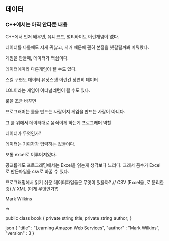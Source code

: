 ﻿## 데이터

### C++에서는 아직 안다룬 내용

C++에서 먼저 배우면, 유니코드, 멀티바이트 이런개념이 없다.

데이터를 다룰때도 저게 귀찮고, 저거 때문에 괜히 본질을 헷갈릴까봐
미뤄왔다.


게임을 만들때, 데이터가 핵심이다.

데이터에따라 다른게임이 될 수도 있다.

스킬 구현도 데이터
유닛스탯 이런건 당연히 데이터

LOL이라는 게임이
이터널리턴이 될 수도 있다.

룰을 조금 바꾸면

프로그래머는 룰을 만드는 사람이지 게임을 만드는 사람이 아니다.

그 룰 위에서 데이터대로 움직이게 하는게 프로그래머 역할


데이터가 무엇인가?

데이터는 기획자가 입력하는 값들이다.

보통 excel로 이루어져있다.

공교롭게도 프로그래밍에서는 Excel을 읽는게 생각보다 느리다.
그래서 꼼수가 Excel로 만든파일을 csv로 바꿀 수 있다.

프로그래밍에서 읽기 쉬운 데이터파일들은 무엇이 있을까?
// CSV (Excel을 ,로 분리한 것)
// XML (이게 무엇인가?)



<book>
	<title> Learning Amazon Web Services </title>
	<author> Mark Wilkins </author>
</book>

=> 

public class book
{
	private string title;
	private string author;
}

json
{
	"title" : "Learning Amazon Web Services",
	"author" : "Mark Wilkins",
	"version" : 3
}
